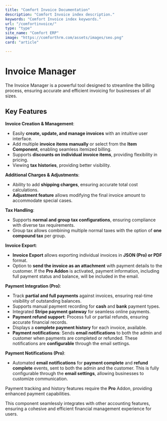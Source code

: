 ```yaml
---
title: "Comfort Invoice Documentation"
description: "Comfort Invoice index description."
keywords: "Comfort Invoice index keywords."
url: "/comfortinvoice/"
type: "type"
site_name: "Comfort ERP"
image: "https://comforthrm.com/assets/images/seo.png"
card: "article"

---
```


# Invoice Manager

The Invoice Manager is a powerful tool designed to streamline the billing process, ensuring accurate and efficient invoicing for businesses of all sizes.

## Key Features ##

**Invoice Creation & Management**:
+ Easily **create, update, and manage invoices** with an intuitive user interface.
+ Add multiple **invoice items manually** or select from the **Item Component**, enabling seamless itemized billing.
+ Supports **discounts on individual invoice items**, providing flexibility in pricing.
+ Viewing **tax histories**, providing better visibility.

**Additional Charges & Adjustments**:
+ Ability to add **shipping charges**, ensuring accurate total cost calculations.
+ **Adjustment feature** allows modifying the final invoice amount to accommodate special cases.

**Tax Handling**:
+ Supports **normal and group tax configurations**, ensuring compliance with diverse tax requirements.
+ Group tax allows combining multiple normal taxes with the option of **one compound tax** per group.

**Invoice Export**:
+ **Invoice Export** allows exporting individual invoices in **JSON (Pro) or PDF** format.
+ Option to **send the invoice as an attachment** with payment details to the customer. If the **Pro Addon** is activated, payment information, including full payment status and balance, will be included in the email.

**Payment Integration (Pro)**:
+ Track **partial and full payments** against invoices, ensuring real-time visibility of outstanding balances.
+ Supports manual payment recording for **cash** and **bank** payment types.
+ Integrated **Stripe payment gateway** for seamless online payments.
+ **Payment refund support**: Process full or partial refunds, ensuring accurate financial records.
+ Displays a **complete payment history** for each invoice, available.
+ **Payment notifications**: Sends **email notifications** to both the admin and customer when payments are completed or refunded. These notifications are **configurable** through the email settings.

**Payment Notifications (Pro)**:
+ Automated **email notifications** for **payment complete** and **refund complete** events, sent to both the admin and the customer. This is fully configurable through the **email settings**, allowing businesses to customize communication.

Payment tracking and history features require the **Pro** Addon, providing enhanced payment capabilities.

This component seamlessly integrates with other accounting features, ensuring a cohesive and efficient financial management experience for users.

